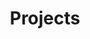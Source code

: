 ---
layout: projects
title: Projects
header:
  theme: dark
  # background: 'linear-gradient(135deg, rgb(34, 139, 87), rgb(139, 34, 139))'
  
mode: immersive
article_header:
  type: cover
  image:
    src: /images/album/projects.jpg     
---